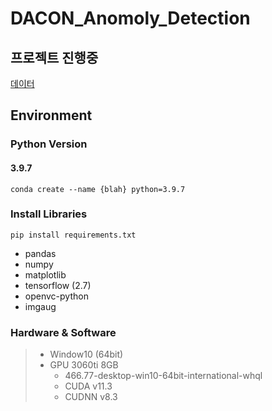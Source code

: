 # DACON_Anomoly_Detection

## 프로젝트 진행중
[데이터](https://dacon.io/competitions/official/235894/data)

## Environment
### Python Version
#### 3.9.7
    conda create --name {blah} python=3.9.7

### Install Libraries
    pip install requirements.txt

* pandas
* numpy
* matplotlib
* tensorflow (2.7)
* openvc-python
* imgaug

### Hardware & Software
> * Window10 (64bit)
> * GPU 3060ti 8GB
>   * 466.77-desktop-win10-64bit-international-whql
>   * CUDA v11.3
>   * CUDNN v8.3
